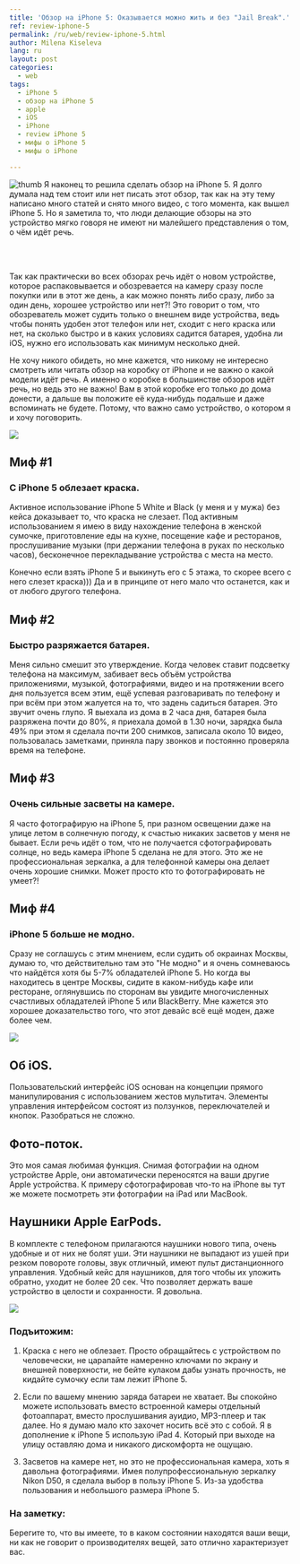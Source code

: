 ```yaml
---
title: 'Обзор на iPhone 5: Оказывается можно жить и без "Jail Break".'
ref: review-iphone-5
permalink: /ru/web/review-iphone-5.html
author: Milena Kiseleva
lang: ru
layout: post
categories:
  - web
tags:
  - iPhone 5
  - обзор на iPhone 5
  - apple
  - iOS
  - iPhone
  - review iPhone 5
  - мифы о iPhone 5
  - мифы о iPhone

---
```


![thumb](/images/milena/iPhone-5.jpg)
Я наконец то решила сделать обзор на iPhone 5. Я долго думала над тем стоит или нет писать этот обзор, так как на эту тему написано много статей и снято много видео, с того момента, как вышел iPhone 5. Но я заметила то, что люди делающие обзоры на это устройство мягко говоря не имеют ни малейшего представления о том, о чём идёт речь.

<br><br>

Так как практически во всех обзорах речь идёт о новом устройстве, которое распаковывается и обозревается на камеру сразу после покупки или в этот же день, а как можно понять либо сразу, либо за один день, хорошее устройство или нет?! Это говорит о том, что обозреватель может судить только о внешнем виде устройства, ведь чтобы понять удобен этот телефон или нет, сходит с него краска или нет, на сколько быстро и в каких условиях садится батарея, удобна ли iOS, нужно его использовать как минимум несколько дней.

Не хочу никого обидеть, но мне кажется, что никому не интересно смотреть или читать обзор на коробку от iPhone и не важно о какой модели идёт речь. А именно о коробке в большинстве обзоров идёт речь, но ведь это не важно! Вам в этой коробке его только до дома донести, а дальше вы положите её куда-нибудь подальше и даже вспоминать не будете. Потому, что важно само устройство, о котором я и хочу поговорить.

![](/images/milena/iPhone-5.1.jpg)


## Миф #1

### С iPhone 5 облезает краска.

Активное использование iPhone 5 White и Black (у меня и у мужа) без кейса доказывает то, что краска не слезает. Под активным использованием я имею в виду нахождение телефона в женской сумочке, приготовление еды на кухне, посещение кафе и ресторанов, прослушивание музыки (при держании телефона в руках по несколько часов), бесконечное перекладывание устройства с места на место.

Конечно если взять iPhone 5 и выкинуть его с 5 этажа, то скорее всего с него слезет краска))) Да и в принципе от него мало что останется, как и от любого другого телефона.


## Миф #2

### Быстро разряжается батарея.

Меня сильно смешит это утверждение. Когда человек ставит подсветку телефона на максимум, забивает весь объём устройства приложениями, музыкой, фотографиями, видео и на протяжении всего дня пользуется всем этим, ещё успевая разговаривать по телефону и при всём при этом жалуется на то, что задень садиться батарея. Это звучит очень глупо.
Я выехала из дома в 2 часа дня, батарея была разряжена почти до 80%, я приехала домой в 1.30 ночи, зарядка была 49% при этом я сделала почти 200 снимков, записала около 10 видео, пользовалась заметками, приняла пару звонков и постоянно проверяла время на телефоне.


## Миф #3

### Очень сильные засветы на камере.

Я часто фотографирую на iPhone 5, при разном освещении даже на улице летом в солнечную погоду, к счастью никаких засветов у меня не бывает. Если речь идёт о том, что не получается сфотографировать солнце, но ведь камера iPhone 5 сделана не для этого. Это же не профессиональная зеркалка, а для телефонной камеры она делает очень хорошие снимки.
Может просто кто то фотографировать не умеет?!


## Миф #4

### iPhone 5 больше не модно.

Сразу не соглашусь с этим мнением, если судить об окраинах Москвы, думаю то, что действительно там это "Не модно" и я очень сомневаюсь что найдётся хотя бы 5-7% обладателей iPhone 5. Но когда вы находитесь в центре Москвы, сидите в каком-нибудь кафе или ресторане, оглянувшись по сторонам вы увидите многочисленных счастливых обладателей iPhone 5 или BlackBerry. Мне кажется это хорошее доказательство того, что этот девайс всё ещё моден, даже более чем.

![](/images/milena/iPhone-5.2.jpg)


## Об iOS.

Пользовательский интерфейс iOS основан на концепции прямого манипулирования с использованием жестов мультитач. Элементы управления интерфейсом состоят из ползунков, переключателей и кнопок. Разобраться не сложно.


## Фото-поток.

Это моя самая любимая функция. Снимая фотографии на одном устройстве Apple, они автоматически переносятся на ваши другие Apple устройства. К примеру сфотографировав что-то на iPhone вы тут же можете посмотреть эти фотографии на iPad или MacBook.


## Наушники Apple EarPods.

В комплекте с телефоном прилагаются наушники нового типа, очень удобные и от них не болят уши. Эти наушники не выпадают из ушей при резком повороте головы, звук отличный, имеют пульт дистанционного управления. Удобный кейс для наушников, для того чтобы их уложить обратно, уходит не более 20 сек. Что позволяет держать ваше устройство в целости и сохранности. Я довольна.

![](/images/milena/iPhone-5.3.jpg)


### Подъитожим:

1. Краска с него не облезает. Просто обращайтесь с устройством по человечески, не царапайте намеренно ключами по экрану и внешней поверхности, не бейте кулаком дабы узнать прочность, не кидайте сумочку если там лежит iPhone 5.

2. Если по вашему мнению заряда батареи не хватает. Вы спокойно можете использовать вместо встроенной камеры отдельный фотоаппарат, вместо прослушивания ауидио, MP3-плеер и так далее. Но я думаю мало кто захочет носить всё это с собой. Я в дополнение к iPhone 5 использую iPad 4. Который при выходе на улицу оставляю дома и никакого дискомфорта не ощущаю.

3. Засветов на камере нет, но это не профессиональная камера, хоть я давольна фотографиями. Имея полупрофессиональную зеркалку Nikon D50, я сделала выбор в пользу iPhone 5.
Из-за удобства пользования и небольшого размера iPhone 5.


### На заметку:

Берегите то, что вы имеете, то в каком состоянии находятся ваши вещи, ни как не говорит о производителях вещей, зато отлично характеризует вас.